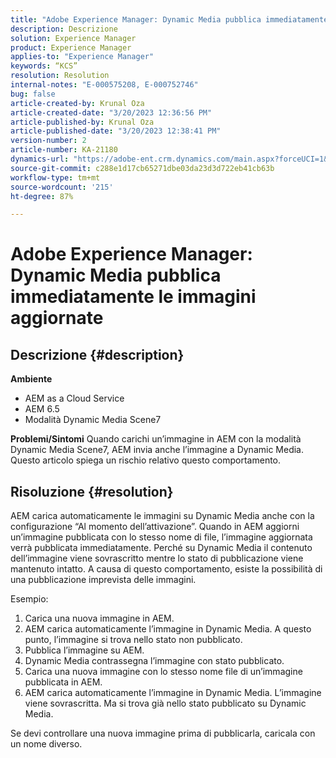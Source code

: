 ```yaml
---
title: "Adobe Experience Manager: Dynamic Media pubblica immediatamente le immagini aggiornate"
description: Descrizione
solution: Experience Manager
product: Experience Manager
applies-to: "Experience Manager"
keywords: “KCS”
resolution: Resolution
internal-notes: "E-000575208, E-000752746"
bug: false
article-created-by: Krunal Oza
article-created-date: "3/20/2023 12:36:56 PM"
article-published-by: Krunal Oza
article-published-date: "3/20/2023 12:38:41 PM"
version-number: 2
article-number: KA-21180
dynamics-url: "https://adobe-ent.crm.dynamics.com/main.aspx?forceUCI=1&pagetype=entityrecord&etn=knowledgearticle&id=db67d6e5-1bc7-ed11-b597-6045bd006239"
source-git-commit: c288e1d17cb65271dbe03da23d3d722eb41cb63b
workflow-type: tm+mt
source-wordcount: '215'
ht-degree: 87%

---
```


# Adobe Experience Manager: Dynamic Media pubblica immediatamente le immagini aggiornate

## Descrizione {#description}

<b>Ambiente</b>
- AEM as a Cloud Service
- AEM 6.5
- Modalità Dynamic Media Scene7



<b>Problemi/Sintomi</b>
Quando carichi un’immagine in AEM con la modalità Dynamic Media Scene7, AEM invia anche l’immagine a Dynamic Media.
Questo articolo spiega un rischio relativo questo comportamento.


## Risoluzione {#resolution}


AEM carica automaticamente le immagini su Dynamic Media anche con la configurazione “Al momento dell’attivazione”. Quando in AEM aggiorni un’immagine pubblicata con lo stesso nome di file, l’immagine aggiornata verrà pubblicata immediatamente.
Perché su Dynamic Media il contenuto dell’immagine viene sovrascritto mentre lo stato di pubblicazione viene mantenuto intatto.
A causa di questo comportamento, esiste la possibilità di una pubblicazione imprevista delle immagini.

Esempio:
1. Carica una nuova immagine in AEM.
2. AEM carica automaticamente l’immagine in Dynamic Media. A questo punto, l’immagine si trova nello stato non pubblicato.
3. Pubblica l’immagine su AEM.
4. Dynamic Media contrassegna l’immagine con stato pubblicato.
5. Carica una nuova immagine con lo stesso nome file di un’immagine pubblicata in AEM.
6. AEM carica automaticamente l’immagine in Dynamic Media. L’immagine viene sovrascritta. Ma si trova già nello stato pubblicato su Dynamic Media.

Se devi controllare una nuova immagine prima di pubblicarla, caricala con un nome diverso.
